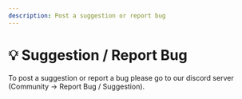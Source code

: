 ```yaml
---
description: Post a suggestion or report bug
---
```


# 💡 Suggestion / Report Bug

To post a suggestion or report a bug please go to our discord server (Community -> Report Bug / Suggestion).&#x20;

